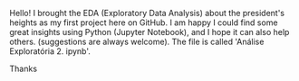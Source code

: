 Hello! 
I brought the EDA (Exploratory Data Analysis) about the president's heights as my first project here on GitHub. 
I am happy I could find some great insights using Python (Jupyter Notebook), and I hope it can also help others. (suggestions are always welcome). 
The file is called 'Análise Exploratória 2. ipynb'. 

Thanks 
